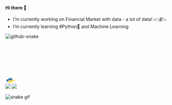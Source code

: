 #### Hi there 👋
- I’m currently working on Financial Market with data - a lot of data! 📈💰📉
- I’m currently learning #Python🐍 and Machine Learning

<picture>
  <source media="(prefers-color-scheme: dark)" srcset="github-snake-dark.svg" />
  <source media="(prefers-color-scheme: light)" srcset="github-snake.svg" />
  <img alt="github-snake" src="github-snake.svg" />
</picture>



<div>
   <a ref="https://github.com/thiagoscavone/">
   <img height="100em" scr="https://github-readme-stats.vercel.app/api?username=thiagoscavone&show_icons=true&theme=dracula&include_all_commits=true&count_private=rtue"/>
   <img height="100em" scr="https://github-readme-stats.vercel.app/api/top-langs/?username=thiagoscavone&layout=compact&lnags_count=16&theme=dracula"/>  
</div>


<div style="display: inline_block"><br>
   <img align="center" alt="scavone-Python" height="20" width="30" src="https://raw.githubusercontent.com/devicons/devicon/master/icons/python/python-original.svg">
</div>

<div> 
  <a href = "mailto:thiago.scavone@gmail.com"><img src="https://img.shields.io/badge/-Gmail-%23333?style=for-the-badge&logo=gmail&logoColor=white" target="_blank"></a>
  <a href="https://www.linkedin.com/in/thiagoscavone/" target="_blank"><img src="https://img.shields.io/badge/-LinkedIn-%230077B5?style=for-the-badge&logo=linkedin&logoColor=white" target="_blank"></a> 
  
</div>


![snake gif](https://github.com/thiagoscavone/thiagoscavone/blob/output/github-contribution-grid-snake.gif)


